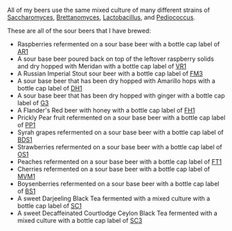 All of my beers use the same mixed culture of many different strains of [Saccharomyces](https://en.wikipedia.org/wiki/Saccharomyces), [Brettanomyces](https://en.wikipedia.org/wiki/Brettanomyces), [Lactobacillus](https://en.wikipedia.org/wiki/Lactobacillus), and [Pediococcus](https://en.wikipedia.org/wiki/Pediococcus).

These are all of the sour beers that I have brewed:

  - Raspberries refermented on a sour base beer with a bottle cap label of [AR1](https://github.com/hamzy/AndromedaBrewery/tree/master/SourBeers/Raspberry/v1)
  - A sour base beer poured back on top of the leftover raspberry solids and dry hopped with Meridan with a bottle cap label of [VR1](https://github.com/hamzy/AndromedaBrewery/tree/master/SourBeers/RaspberrySecond/v1)
  - A Russian Imperial Stout sour beer with a bottle cap label of [FM3](https://github.com/hamzy/AndromedaBrewery/tree/master/SourBeers/RussianImperialStout/v3)
  - A sour base beer that has been dry hopped with Amarillo hops with a bottle cap label of [DH1](https://github.com/hamzy/AndromedaBrewery/tree/master/SourBeers/DryHopped/v1)
  - A sour base beer that has been dry hopped with ginger with a bottle cap label of [G3](https://github.com/hamzy/AndromedaBrewery/tree/master/SourBeers/Ginger/v3)
  - A Flander's Red beer with honey with a bottle cap label of [FH1](https://github.com/hamzy/AndromedaBrewery/tree/master/SourBeers/FlandersRedHoney/v1)
  - Prickly Pear fruit refermented on a sour base beer with a bottle cap label of [PP1](https://github.com/hamzy/AndromedaBrewery/tree/master/SourBeers/PricklyPear/v1)
  - Syrah grapes refermented on a sour base beer with a bottle cap label of [BDS1](https://github.com/hamzy/AndromedaBrewery/tree/master/SourBeers/Syrah/v1)
  - Strawberries refermented on a sour base beer with a bottle cap label of [OS1](https://github.com/hamzy/AndromedaBrewery/tree/master/SourBeers/Strawberry/v1)
  - Peaches refermented on a sour base beer with a bottle cap label of [FT1](https://github.com/hamzy/AndromedaBrewery/tree/master/SourBeers/Peach/v1)
  - Cherries refermented on a sour base beer with a bottle cap label of [MVM1](https://github.com/hamzy/AndromedaBrewery/tree/master/SourBeers/Cherry/v1)
  - Boysenberries refermented on a sour base beer with a bottle cap label of [BS1](https://github.com/hamzy/AndromedaBrewery/tree/master/SourBeers/Boysenberry/v1)
  - A sweet Darjeeling Black Tea fermented with a mixed culture with a bottle cap label of [SC1](https://github.com/hamzy/AndromedaBrewery/tree/master/SourBeers/SuppaiNoCha/v1)
  - A sweet Decaffeinated Courtlodge Ceylon Black Tea fermented with a mixed culture with a bottle cap label of [SC3](https://github.com/hamzy/AndromedaBrewery/tree/master/SourBeers/SuppaiNoCha/v3)
